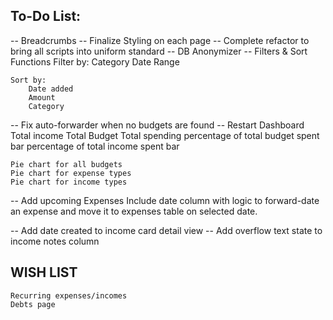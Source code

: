 ## To-Do List:

-- Breadcrumbs
-- Finalize Styling on each page
-- Complete refactor to bring all scripts into uniform standard
-- DB Anonymizer
-- Filters & Sort Functions
    Filter by:
        Category
        Date Range
    
    Sort by:
        Date added
        Amount
        Category

-- Fix auto-forwarder when no budgets are found
-- Restart Dashboard 
    Total income
    Total Budget
    Total spending
    percentage of total budget spent bar
    percentage of total income spent bar

    Pie chart for all budgets
    Pie chart for expense types
    Pie chart for income types

-- Add upcoming Expenses
    Include date column with logic to forward-date an expense and move it to expenses table on selected date.

-- Add date created to income card detail view
-- Add overflow text state to income notes column



## WISH LIST

    Recurring expenses/incomes
    Debts page


